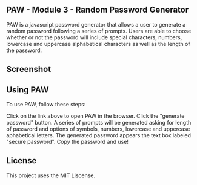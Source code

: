 
## PAW - Module 3 - Random Password Generator

PAW is a javascript password generator that allows a user to generate a random password following a series of prompts.
Users are able to choose whether or not the password will include special characters, numbers, lowercase and uppercase alphabetical characters as well as the length of the password.

## Screenshot



## Using PAW

To use PAW, follow these steps:

Click on the link above to open PAW in the browser.
Click the "generate password" button.
A series of prompts will be generated asking for length of password and options of symbols, numbers, lowercase and uppercase aphabetical letters.
The generated password appears the text box labeled "secure password".
Copy the password and use!

## License

This project uses the MIT Liscense.
